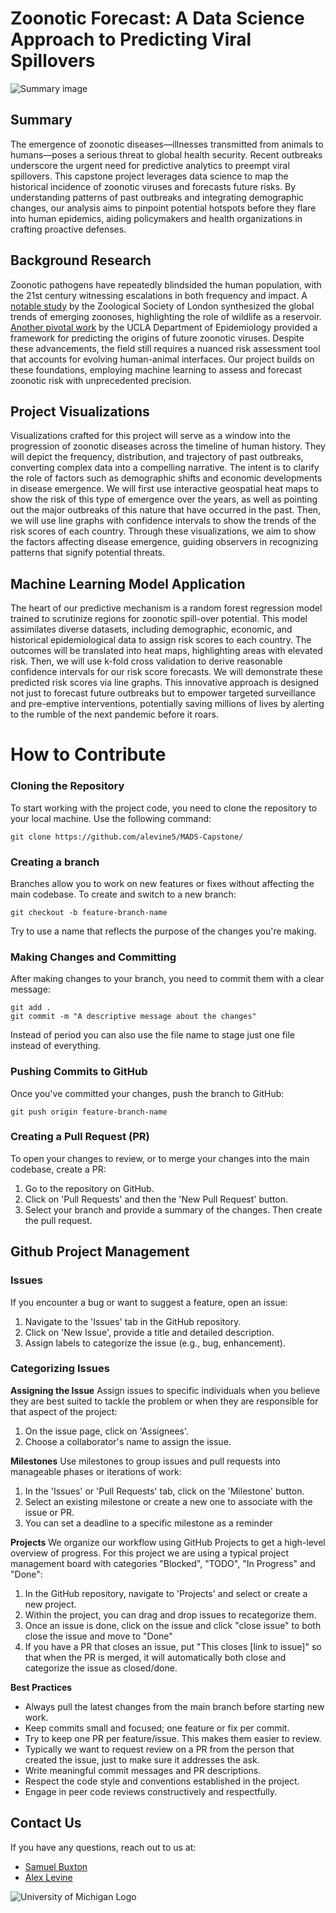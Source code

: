 # Zoonotic Forecast: A Data Science Approach to Predicting Viral Spillovers
![Summary image](https://d2jx2rerrg6sh3.cloudfront.net/image-handler/ts/20220615070525/ri/950/src/images/Article_Images/ImageForArticle_22674_16552911221244194.jpg)

## Summary
The emergence of zoonotic diseases—illnesses transmitted from animals to humans—poses a serious threat to global health security. Recent outbreaks underscore the urgent need for predictive analytics to preempt viral spillovers. This capstone project leverages data science to map the historical incidence of zoonotic viruses and forecasts future risks. By understanding patterns of past outbreaks and integrating demographic changes, our analysis aims to pinpoint potential hotspots before they flare into human epidemics, aiding policymakers and health organizations in crafting proactive defenses.

## Background Research
Zoonotic pathogens have repeatedly blindsided the human population, with the 21st century witnessing escalations in both frequency and impact. A [notable study](https://pubmed.ncbi.nlm.nih.gov/18288193/) by the Zoological Society of London synthesized the global trends of emerging zoonoses, highlighting the role of wildlife as a reservoir. [Another pivotal work](https://pubmed.ncbi.nlm.nih.gov/18288193/) by the UCLA Department of Epidemiology provided a framework for predicting the origins of future zoonotic viruses. Despite these advancements, the field still requires a nuanced risk assessment tool that accounts for evolving human-animal interfaces. Our project builds on these foundations, employing machine learning to assess and forecast zoonotic risk with unprecedented precision.

## Project Visualizations
Visualizations crafted for this project will serve as a window into the progression of zoonotic diseases across the timeline of human history. They will depict the frequency, distribution, and trajectory of past outbreaks, converting complex data into a compelling narrative. The intent is to clarify the role of factors such as demographic shifts and economic developments in disease emergence. We will first use interactive geospatial heat maps to show the risk of this type of emergence over the years, as well as pointing out the major outbreaks of this nature that have occurred in the past. Then, we will use line graphs with confidence intervals to show the trends of the risk scores of each country. Through these visualizations, we aim to show the factors affecting disease emergence, guiding observers in recognizing patterns that signify potential threats.

## Machine Learning Model Application
The heart of our predictive mechanism is a random forest regression model trained to scrutinize regions for zoonotic spill-over potential. This model assimilates diverse datasets, including demographic, economic, and historical epidemiological data to assign risk scores to each country. The outcomes will be translated into heat maps, highlighting areas with elevated risk. Then, we will use k-fold cross validation to derive reasonable confidence intervals for our risk score forecasts. We will demonstrate these predicted risk scores via line graphs. This innovative approach is designed not just to forecast future outbreaks but to empower targeted surveillance and pre-emptive interventions, potentially saving millions of lives by alerting to the rumble of the next pandemic before it roars.

# How to Contribute

### Cloning the Repository
To start working with the project code, you need to clone the repository to your local machine. Use the following command:
```
git clone https://github.com/alevine5/MADS-Capstone/
```

### Creating a branch
Branches allow you to work on new features or fixes without affecting the main codebase. To create and switch to a new branch:
```
git checkout -b feature-branch-name
```
Try to use a name that reflects the purpose of the changes you're making.

### Making Changes and Committing
After making changes to your branch, you need to commit them with a clear message:
```
git add .
git commit -m "A descriptive message about the changes"
```
Instead of period you can also use the file name to stage just one file instead of everything.

### Pushing Commits to GitHub
Once you've committed your changes, push the branch to GitHub:
```
git push origin feature-branch-name
```

### Creating a Pull Request (PR)
To open your changes to review, or to merge your changes into the main codebase, create a PR:
1. Go to the repository on GitHub.
2. Click on 'Pull Requests' and then the 'New Pull Request' button.
3. Select your branch and provide a summary of the changes. Then create the pull request.

## Github Project Management

### Issues
If you encounter a bug or want to suggest a feature, open an issue:

1. Navigate to the 'Issues' tab in the GitHub repository.
2. Click on 'New Issue', provide a title and detailed description.
3. Assign labels to categorize the issue (e.g., bug, enhancement).

### Categorizing Issues

**Assigning the Issue**
Assign issues to specific individuals when you believe they are best suited to tackle the problem or when they are responsible for that aspect of the project:

1. On the issue page, click on 'Assignees'.
2. Choose a collaborator's name to assign the issue.

**Milestones**
Use milestones to group issues and pull requests into manageable phases or iterations of work:

1. In the 'Issues' or 'Pull Requests' tab, click on the 'Milestone' button.
2. Select an existing milestone or create a new one to associate with the issue or PR.
3. You can set a deadline to a specific milestone as a reminder

**Projects**
We organize our workflow using GitHub Projects to get a high-level overview of progress. For this project we are using a typical project management board with categories "Blocked", "TODO", "In Progress" and "Done":

1. In the GitHub repository, navigate to 'Projects' and select or create a new project.
2. Within the project, you can drag and drop issues to recategorize them.
3. Once an issue is done, click on the issue and click "close issue" to both close the issue and move to "Done"
4. If you have a PR that closes an issue, put "This closes [link to issue]" so that when the PR is merged, it will automatically both close and categorize the issue as closed/done.

**Best Practices**
- Always pull the latest changes from the main branch before starting new work.
- Keep commits small and focused; one feature or fix per commit.
- Try to keep one PR per feature/issue. This makes them easier to review.
- Typically we want to request review on a PR from the person that created the issue, just to make sure it addresses the ask.
- Write meaningful commit messages and PR descriptions.
- Respect the code style and conventions established in the project.
- Engage in peer code reviews constructively and respectfully.

## Contact Us
If you have any questions, reach out to us at:

- [Samuel Buxton](sambux@umich.edu)
- [Alex Levine](ajlev@umich.edu)


![University of Michigan Logo](https://brand.umich.edu/assets/brand/style-guide/logo-guidelines/U-M_Logo-Horizontal-Hex.png)

